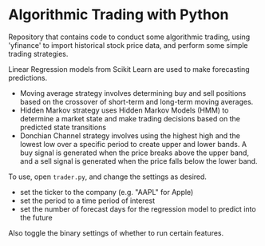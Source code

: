 # Algorithmic Trading with Python

Repository that contains code to conduct some algorithmic trading, using 'yfinance' to import historical stock price data, and perform some simple trading strategies.

Linear Regression models from Scikit Learn are used to make forecasting predictions.

- Moving average strategy involves determining buy and sell positions based on the crossover of short-term and long-term moving averages.
- Hidden Markov strategy uses Hidden Markov Models (HMM) to determine a market state and make trading decisions based on the predicted state transitions
- Donchian Channel strategy involves using the highest high and the lowest low over a specific period to create upper and lower bands. A buy signal is generated when the price breaks above the upper band, and a sell signal is generated when the price falls below the lower band.

To use, open `trader.py`, and change the settings as desired.
- set the ticker to the company (e.g. "AAPL" for Apple)
- set the period to a time period of interest
- set the number of forecast days for the regression model to predict into the future

Also toggle the binary settings of whether to run certain features.
